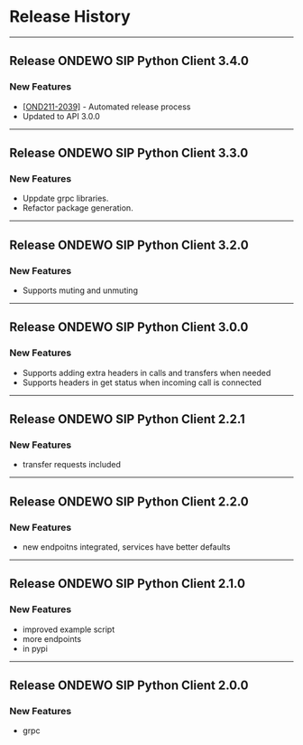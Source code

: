 # Release History
*****************

## Release ONDEWO SIP Python Client 3.4.0

### New Features
* [[OND211-2039]](https://ondewo.atlassian.net/browse/OND211-2039) - Automated release process
 * Updated to API 3.0.0
*****************

## Release ONDEWO SIP Python Client 3.3.0

### New Features
 * Uppdate grpc libraries.
 * Refactor package generation.
*****************

## Release ONDEWO SIP Python Client 3.2.0

### New Features
 * Supports muting and unmuting
*****************


## Release ONDEWO SIP Python Client 3.0.0

### New Features
 * Supports adding extra headers in calls and transfers when needed
 * Supports headers in get status when incoming call is connected 
*****************

## Release ONDEWO SIP Python Client 2.2.1

### New Features
 * transfer requests included

*****************
## Release ONDEWO SIP Python Client 2.2.0

### New Features
 * new endpoitns integrated, services have better defaults

*****************
## Release ONDEWO SIP Python Client 2.1.0

### New Features
 * improved example script
 * more endpoints
 * in pypi

*****************

## Release ONDEWO SIP Python Client 2.0.0

### New Features
 * grpc
